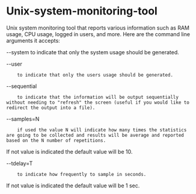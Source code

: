 # Unix-system-monitoring-tool

Unix system monitoring tool that reports various information such as RAM usage, CPU usage, logged in users, and more. Here are the command line arguments it accepts:

--system
        to indicate that only the system usage should be generated.


--user

        to indicate that only the users usage should be generated.



--sequential

        to indicate that the information will be output sequentially without needing to "refresh" the screen (useful if you would like to redirect the output into a file).

 

--samples=N

        if used the value N will indicate how many times the statistics are going to be collected and results will be average and reported based on the N number of repetitions.
If not value is indicated the default value will be 10.


--tdelay=T

        to indicate how frequently to sample in seconds.
If not value is indicated the default value will be 1 sec.
